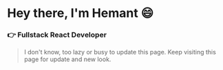 # Hey there, I'm Hemant :smile:

### :point_right: Fullstack React Developer

> I don't know, too lazy or busy to update this page.
> Keep visiting this page for update and new look.
